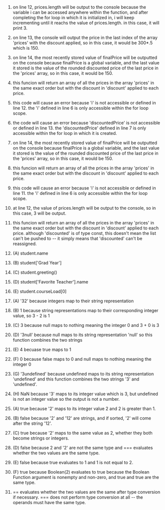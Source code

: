 1. on line 12, prices.length will be output to the console because the variable i can be accessed anywhere within the function, and after completing the for loop in which it is initialized in, i will keep incrementing until it reachs the value of prices.length. in this case, it will print 3.

2. on line 13, the console will output the price in the last index of the array 'prices' with the discount applied, so in this case, it would be 300*.5 which is 150.

3. on line 14, the most recently stored value of finalPrice will be outputted on the console because finalPrice is a global variable, and the last value it stored is the value of the rounded discounted price of the last price in the 'prices' array, so in this case, it would be 150.

4. this funcion will return an array of all the prices in the array 'prices' in the same exact order but with the discount in 'discount' applied to each price.

5. this code will cause an error because 'i' is not accessible or defined in line 12. the 'i' defined in line 6 is only accessible within the for loop scope.

6. the code will cause an error because 'discountedPrice' is not accessible or defined in line 13. the 'discountedPrice' defined in line 7 is only accessible within the for loop in which it is created.

7. on line 14, the most recently stored value of finalPrice will be outputted on the console because finalPrice is a global variable, and the last value it stored is the value of the rounded discounted price of the last price in the 'prices' array, so in this case, it would be 150.

8. this funcion will return an array of all the prices in the array 'prices' in the same exact order but with the discount in 'discount' applied to each price.

9. this code will cause an error because 'i' is not accessible or defined in line 11. the 'i' defined in line 6 is only accessible within the for loop scope.

10. at line 12, the value of prices.length will be output to the console, so in this case, 3 will be output.

11. this funcion will return an array of all the prices in the array 'prices' in the same exact order but with the discount in 'discount' applied to each price. although 'discounted' is of type const, this doesn't mean the list can't be pushed to -- it simply means that 'discounted' can't be reassigned.

12. (A) student.name
12. (B) student['Grad Year']
12. (C) student.greeting()
12. (D) student['Favorite Teacher'].name
12. (E) student.courseLoad[0]

13. (A) '32' because integers map to their string representation
13. (B) 1 because string representations map to their corresponding integer value, so 3 - 2 is 1
13. (C) 3 because null maps to nothing meaning the integer 0 and 3 + 0 is 3
13. (D) '3null' because null maps to its string representation 'null' so this function combines the two strings
13. (E) 4 becuase true maps to 1
13. (F) 0 because false maps to 0 and null maps to nothing meaning the integer 0
13. (G) '3undefined' because undefined maps to its string representation 'undefined' and this function combines the two strings '3' and 'undefined'.
13. (H) NaN because '3' maps to its integer value which is 3, but undefined is not an integer value so the output is not a number.

14. (A) true because '2' maps to its integer value 2 and 2 is greater than 1.
14. (B) false because '2' and '12' are strings, and if sorted, '2' will come after the string '12'.
14. (C) true because '2' maps to the same value as 2, whether they both become strings or integers.
14. (D) false because 2 and '2' are not the same type and === evaluates whether the two values are the same type.
14. (E) false because true evaluates to 1 and 1 is not equal to 2.
14. (F) true because Boolean(2) evaluates to true because the Boolean Function argument is nonempty and non-zero, and true and true are the same type.

15. == evaluates whether the two values are the same after type conversion if necessary. === does not perform type conversion at all -- the operands must have the same type.